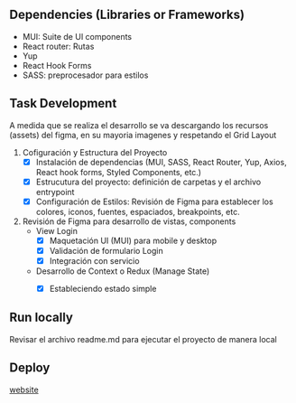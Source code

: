 ##  Dependencies (Libraries or Frameworks)
- MUI: Suite de UI components
- React router: Rutas
- Yup
- React Hook Forms
- SASS: preprocesador para estilos

## Task Development 
A medida que se realiza el desarrollo se va descargando los recursos (assets) del figma, en su mayoria imagenes y respetando el
Grid Layout

1. Cofiguración y Estructura del Proyecto
    - [x] Instalación de dependencias (MUI, SASS, React Router, Yup, Axios, React hook forms, Styled Components, etc.)
     - [x] Estrucutura del proyecto: definición de carpetas y el archivo entrypoint
     - [x] Configuración de Estilos: Revisión de Figma para establecer los colores, iconos, fuentes, espaciados, breakpoints, etc.
2. Revisión de Figma para desarrollo de vistas, components
     - View Login
       - [x] Maquetación UI (MUI) para mobile y desktop
       - [x] Validación de formulario Login 
       - [x] Integración con servicio
     - Desarrollo de Context o Redux (Manage State)
       - [x] Estableciendo estado simple



## Run locally
Revisar el archivo readme.md para ejecutar el proyecto de manera local

## Deploy

[website](https://github.com/zjerson/rimac-challenge)



